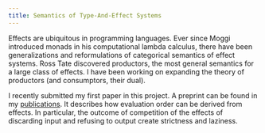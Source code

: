 ```yaml
---
title: Semantics of Type-And-Effect Systems
---
```


Effects are ubiquitous in programming languages.
Ever since Moggi introduced monads in his computational lambda calculus,
there have been generalizations and reformulations of categorical semantics of effect systems.
Ross Tate discovered productors, the most general semantics for a large class of effects.
I have been working on expanding the theory of productors (and consumptors, their dual).

I recently submitted my first paper in this project.
A preprint can be found in my [publications](/publications.html).
It describes how evaluation order can be derived from effects.
In particular, the outcome of competition of the effects of discarding input and refusing to output create strictness and laziness.
